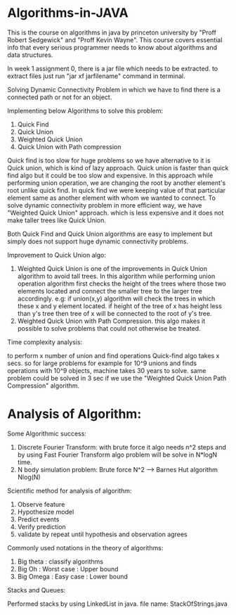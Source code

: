 # Algorithms-in-JAVA

This is the course on algorithms in java by princeton university by "Proff Robert Sedgewick" and "Proff Kevin Wayne".
This course covers essential info that every serious programmer needs to know about algorithms and data structures.

In week 1 assignment 0, there is a jar file which needs to be extracted. to extract files just run "jar xf jarfilename"
command in terminal.

Solving Dynamic Connectivity Problem in which we have to find there is a connected path or not for an object.

Implementing below Algorithms to solve this problem:

1. Quick Find
2. Quick Union
3. Weighted Quick Union
4. Quick Union with Path compression

Quick find is too slow for huge problems so we have alternative to it is Quick union, which is kind of lazy approach.
Quick union is faster than quick find algo but it could be too slow and expensive. In this approach while performing
union operation, we are changing the root by another element's root unlike quick find. In quick find we were keeping
value of that particular element same as another element with whom we wanted to connect.
To solve dynamic connectivity problem in more efficient way, we have "Weighted Quick Union" approach. which is less
expensive and it does not make taller trees like Quick Union.

Both Quick Find and Quick Union algorithms are easy to implement but simply does not support huge dynamic connectivity
problems.

Improvement to Quick Union algo:

1. Weighted Quick Union is one of the improvements in Quick Union algorithm to avoid tall trees. In this algorithm while
   performing
   union operation algorithm first checks the height of the trees where those two elements located and connect the
   smaller
   tree to the larger tree accordingly.
   e.g: if union(x,y)
   algorithm will check the trees in which these x and y element located. if height of the tree of x has height less
   than y's tree then tree of x will be connected to the root of y's tree.
2. Weighted Quick Union with Path Compression. this algo makes it possible to solve problems that could not otherwise be
   treated.

Time complexity analysis:

to perform x number of union and find operations Quick-find algo takes x secs.
so for large problems for example for 10^9 unions and finds operations with 10^9 objects, machine takes 30 years to
solve. same problem could be solved in 3 sec if we use the "Weighted Quick Union Path Compression" algorithm.

# Analysis of Algorithm:

Some Algorithmic success:

1. Discrete Fourier Transform:
   with brute force it algo needs n^2 steps and by using Fast Fourier Transform algo problem will be solve in N*logN
   time.
2. N body simulation problem:
   Brute force N^2 --> Barnes Hut algorithm Nlog(N)

Scientific method for analysis of algorithm:

1. Observe feature
2. Hypothesize model
3. Predict events
4. Verify prediction
5. validate by repeat until hypothesis and observation agrees

Commonly used notations in the theory of algorithms:

1. Big theta : classify algorithms
2. Big Oh : Worst case : Upper bound
3. Big Omega : Easy case : Lower bound

Stacks and Queues:

Performed stacks by using LinkedList in java.
file name: StackOfStrings.java


